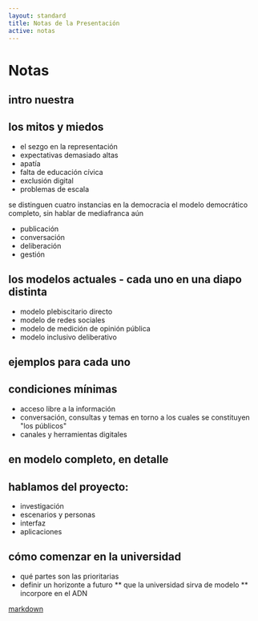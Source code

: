 ```yaml
---
layout: standard
title: Notas de la Presentación
active: notas
---
```

# Notas

## intro nuestra

## los mitos y miedos
* el sezgo en la representación
* expectativas demasiado altas
* apatía
* falta de educación cívica
* exclusión digital
* problemas de escala

se distinguen cuatro instancias en la democracia
el modelo democrático completo, sin hablar de mediafranca aún
* publicación
* conversación
* deliberación
* gestión

## los modelos actuales - cada uno en una diapo distinta
* modelo plebiscitario directo
* modelo de redes sociales
* modelo de medición de opinión pública
* modelo inclusivo deliberativo

## ejemplos para cada uno

## condiciones mínimas
* acceso libre a la información
* conversación, consultas y temas en torno a los cuales se constituyen "los públicos"
* canales y herramientas digitales

## en modelo completo, en detalle

## hablamos del proyecto:
* investigación
* escenarios y personas
* interfaz
* aplicaciones

## cómo comenzar en la universidad
* qué partes son las prioritarias
* definir un horizonte a futuro
** que la universidad sirva de modelo
** incorpore en el ADN

[markdown](http://daringfireball.net/projects/markdown/syntax)
